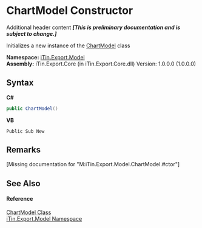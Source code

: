 # ChartModel Constructor 
Additional header content _**\[This is preliminary documentation and is subject to change.\]**_

Initializes a new instance of the <a href="a8ddbbae-39bf-79b5-58c6-02bf57059871">ChartModel</a> class

**Namespace:**&nbsp;<a href="ef57ffcc-e95e-b212-5a46-9aa6f5a3511f">iTin.Export.Model</a><br />**Assembly:**&nbsp;iTin.Export.Core (in iTin.Export.Core.dll) Version: 1.0.0.0 (1.0.0.0)

## Syntax

**C#**<br />
``` C#
public ChartModel()
```

**VB**<br />
``` VB
Public Sub New
```


## Remarks
\[Missing <remarks> documentation for "M:iTin.Export.Model.ChartModel.#ctor"\]

## See Also


#### Reference
<a href="a8ddbbae-39bf-79b5-58c6-02bf57059871">ChartModel Class</a><br /><a href="ef57ffcc-e95e-b212-5a46-9aa6f5a3511f">iTin.Export.Model Namespace</a><br />